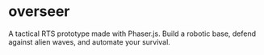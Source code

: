 # overseer
A tactical RTS prototype made with Phaser.js. Build a robotic base, defend against alien waves, and automate your survival.
